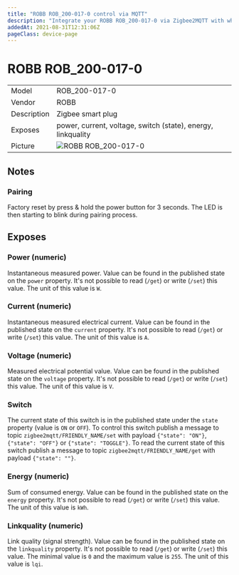 ```yaml
---
title: "ROBB ROB_200-017-0 control via MQTT"
description: "Integrate your ROBB ROB_200-017-0 via Zigbee2MQTT with whatever smart home infrastructure you are using without the vendors bridge or gateway."
addedAt: 2021-08-31T12:31:06Z
pageClass: device-page
---
```


<!-- !!!! -->
<!-- ATTENTION: This file is auto-generated through docgen! -->
<!-- You can only edit the "## Notes"-Section. -->
<!-- !!!! -->

# ROBB ROB_200-017-0

|     |     |
|-----|-----|
| Model | ROB_200-017-0  |
| Vendor  | ROBB  |
| Description | Zigbee smart plug |
| Exposes | power, current, voltage, switch (state), energy, linkquality |
| Picture | ![ROBB ROB_200-017-0](https://psi-4ward.github.io/zigbee2mqtt.io/images/devices/ROB_200-017-0.jpg) |


## Notes


### Pairing
Factory reset by press & hold the power button for 3 seconds. The LED is then starting to blink during pairing process.



## Exposes

### Power (numeric)
Instantaneous measured power.
Value can be found in the published state on the `power` property.
It's not possible to read (`/get`) or write (`/set`) this value.
The unit of this value is `W`.

### Current (numeric)
Instantaneous measured electrical current.
Value can be found in the published state on the `current` property.
It's not possible to read (`/get`) or write (`/set`) this value.
The unit of this value is `A`.

### Voltage (numeric)
Measured electrical potential value.
Value can be found in the published state on the `voltage` property.
It's not possible to read (`/get`) or write (`/set`) this value.
The unit of this value is `V`.

### Switch 
The current state of this switch is in the published state under the `state` property (value is `ON` or `OFF`).
To control this switch publish a message to topic `zigbee2mqtt/FRIENDLY_NAME/set` with payload `{"state": "ON"}`, `{"state": "OFF"}` or `{"state": "TOGGLE"}`.
To read the current state of this switch publish a message to topic `zigbee2mqtt/FRIENDLY_NAME/get` with payload `{"state": ""}`.

### Energy (numeric)
Sum of consumed energy.
Value can be found in the published state on the `energy` property.
It's not possible to read (`/get`) or write (`/set`) this value.
The unit of this value is `kWh`.

### Linkquality (numeric)
Link quality (signal strength).
Value can be found in the published state on the `linkquality` property.
It's not possible to read (`/get`) or write (`/set`) this value.
The minimal value is `0` and the maximum value is `255`.
The unit of this value is `lqi`.


